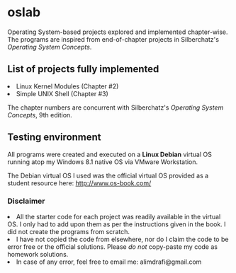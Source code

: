 # oslab
Operating System-based projects explored and implemented chapter-wise. 
The programs are inspired from end-of-chapter projects in Silberchatz's _Operating System Concepts_.

## List of projects fully implemented
<li> Linux Kernel Modules (Chapter #2) <br>
<li> Simple UNIX Shell (Chapter #3) <br>

The chapter numbers are concurrent with Silberchatz's _Operating System Concepts_, 9th edition.

## Testing environment
All programs were created and executed on a **Linux Debian** virtual OS running atop my Windows 8.1 native OS via VMware Workstation.

The Debian virtual OS I used was the official virtual OS provided as a student resource here: http://www.os-book.com/ 

### Disclaimer
<li> All the starter code for each project was readily available in the virtual OS. I only had to add upon them as per the instructions given in the book. I did not create the programs from scratch.
<li> I have not copied the code from elsewhere, nor do I claim the code to be error free or the official solutions. 
Please <em>do not</em> copy-paste my code as homework solutions.
<li> In case of any error, feel free to email me: alimdrafi@gmail.com

